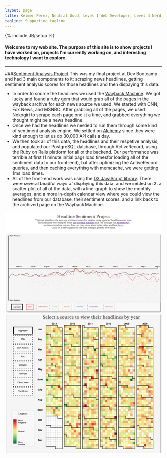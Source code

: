 ```yaml
---
layout: page
title: Kelmer Perez, Neutral Good, Level 1 Web Developer, Level 4 Nerd
tagline: Supporting tagline
---
```

{% include JB/setup %}

#### Welcome to my web site.  The purpose of this site is to show projects I have worked on, projects I'm currently working on, and interesting technology I want to explore.


<!-- 
<ul class="posts">
  {% for post in site.posts %}
    <li><span>{{ post.date | date_to_string }}</span> &raquo; <a href="{{ BASE_PATH }}{{ post.url }}">{{ post.title }}</a></li>
  {% endfor %}
</ul>
 -->

***

###[Sentiment Analysis Project](http://headlines-and-data.herokuapp.com/)
This was my final project at Dev Bootcamp and had 3 main components to it: scraping news headlines, getting sentiment analysis scores for those headlines and then dispaying this data.

* In order to source the headlines we used the [Wayback Machine](http://archive.org/web/).  We got lucky and found a ruby gem that would grab all of the pages in the wayback archive for each news source we used.  We started with CNN, Fox News, and MSNBC.  After grabbing all of the pages, we used Nokogiri to scrape each page one at a time, and grabbed everything we thought might be a news headline. 
* Once we had the headlines we needed to run them through some kind of sentiment analysis engine.  We settled on [Alchemy](http://www.alchemyapi.com/) since they were kind enough to let us do 30,000 API calls a day.
* We then took all of this data, the headlines and their respetive analysis, and populated our PostgreSQL database, through ActiveRecord, using the Ruby on Rails platform for all of the backend.  Our performance was terrible at first (1 minute initial page load timesfor loading all of the sentiment data to our front-end), but after optimizing the ActiveRecord queries, and then caching everything with memcache, we were getting 1ms load times.
* All of the front-end work was using the [D3 JavaScript library](http://d3js.org/).  There were several beatiful ways of displaying this data, and we settled on 2: a scatter plot of all of the data, with a line-graph to show the monthly averages, and a more in-depth calendar view where you could view the headlines from our database, their sentiment scores, and a link back to the archived page on the Wayback Machine.

<img src="assets/scatter-plot.png">
<img src="assets/calendar-view.png">